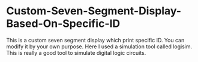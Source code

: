 # Custom-Seven-Segment-Display-Based-On-Specific-ID
This is a custom seven segment display which print specific ID. You can modify it by your own purpose.
Here I used a simulation tool called logisim. This is really a good tool to simulate digital logic circuits.
